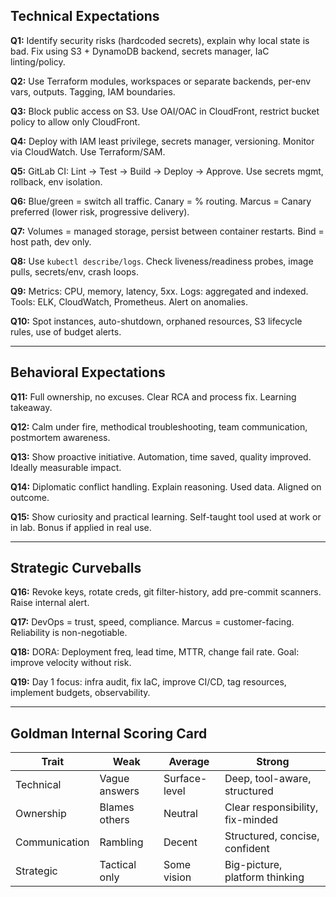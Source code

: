 ## Technical Expectations

**Q1:** Identify security risks (hardcoded secrets), explain why local state is bad. Fix using S3 + DynamoDB backend, secrets manager, IaC linting/policy.

**Q2:** Use Terraform modules, workspaces or separate backends, per-env vars, outputs. Tagging, IAM boundaries.

**Q3:** Block public access on S3. Use OAI/OAC in CloudFront, restrict bucket policy to allow only CloudFront.

**Q4:** Deploy with IAM least privilege, secrets manager, versioning. Monitor via CloudWatch. Use Terraform/SAM.

**Q5:** GitLab CI: Lint → Test → Build → Deploy → Approve. Use secrets mgmt, rollback, env isolation.

**Q6:** Blue/green = switch all traffic. Canary = % routing. Marcus = Canary preferred (lower risk, progressive delivery).

**Q7:** Volumes = managed storage, persist between container restarts. Bind = host path, dev only.

**Q8:** Use `kubectl describe/logs`. Check liveness/readiness probes, image pulls, secrets/env, crash loops.

**Q9:** Metrics: CPU, memory, latency, 5xx. Logs: aggregated and indexed. Tools: ELK, CloudWatch, Prometheus. Alert on anomalies.

**Q10:** Spot instances, auto-shutdown, orphaned resources, S3 lifecycle rules, use of budget alerts.

---

## Behavioral Expectations

**Q11:** Full ownership, no excuses. Clear RCA and process fix. Learning takeaway.

**Q12:** Calm under fire, methodical troubleshooting, team communication, postmortem awareness.

**Q13:** Show proactive initiative. Automation, time saved, quality improved. Ideally measurable impact.

**Q14:** Diplomatic conflict handling. Explain reasoning. Used data. Aligned on outcome.

**Q15:** Show curiosity and practical learning. Self-taught tool used at work or in lab. Bonus if applied in real use.

---

## Strategic Curveballs

**Q16:** Revoke keys, rotate creds, git filter-history, add pre-commit scanners. Raise internal alert.

**Q17:** DevOps = trust, speed, compliance. Marcus = customer-facing. Reliability is non-negotiable.

**Q18:** DORA: Deployment freq, lead time, MTTR, change fail rate. Goal: improve velocity without risk.

**Q19:** Day 1 focus: infra audit, fix IaC, improve CI/CD, tag resources, implement budgets, observability.

---

## Goldman Internal Scoring Card

| Trait         | Weak           | Average        | Strong                          |
|---------------|----------------|----------------|----------------------------------|
| Technical     | Vague answers  | Surface-level  | Deep, tool-aware, structured     |
| Ownership     | Blames others  | Neutral        | Clear responsibility, fix-minded |
| Communication | Rambling       | Decent         | Structured, concise, confident   |
| Strategic     | Tactical only  | Some vision    | Big-picture, platform thinking   |